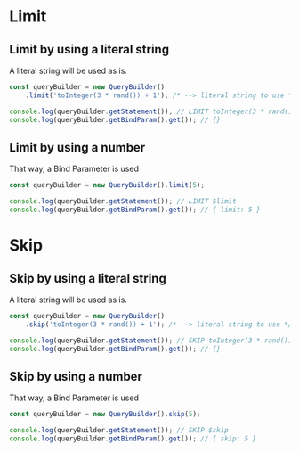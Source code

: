 # Limit

## Limit by using a literal string
A literal string will be used as is.

```js
const queryBuilder = new QueryBuilder()
    .limit('toInteger(3 * rand()) + 1'); /* --> literal string to use */

console.log(queryBuilder.getStatement()); // LIMIT toInteger(3 * rand()) + 1
console.log(queryBuilder.getBindParam().get()); // {}
```

## Limit by using a number
That way, a Bind Parameter is used

```js
const queryBuilder = new QueryBuilder().limit(5);

console.log(queryBuilder.getStatement()); // LIMIT $limit
console.log(queryBuilder.getBindParam().get()); // { limit: 5 }
```

# Skip

## Skip by using a literal string
A literal string will be used as is.

```js
const queryBuilder = new QueryBuilder()
    .skip('toInteger(3 * rand()) + 1'); /* --> literal string to use */

console.log(queryBuilder.getStatement()); // SKIP toInteger(3 * rand()) + 1
console.log(queryBuilder.getBindParam().get()); // {}
```

## Skip by using a number
That way, a Bind Parameter is used

```js
const queryBuilder = new QueryBuilder().skip(5);

console.log(queryBuilder.getStatement()); // SKIP $skip
console.log(queryBuilder.getBindParam().get()); // { skip: 5 }
```
